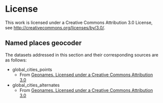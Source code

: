 # License

This work is licensed under a Creative Commons Attribution 3.0 License, see http://creativecommons.org/licenses/by/3.0/.

## Named places geocoder
The datasets addressed in this section and their corresponding sources are as follows:
* global_cities_points
  * From [Geonames. Licensed under a Creative Commons Attribution 3.0](http://creativecommons.org/licenses/by/3.0/)
* global_cities_alternates
  * From [Geonames. Licensed under a Creative Commons Attribution 3.0](http://creativecommons.org/licenses/by/3.0/)
